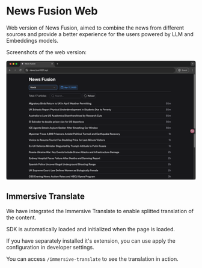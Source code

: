 # News Fusion Web

Web version of News Fusion, aimed to combine the news from different sources and provide a better experience for the users powered by LLM and Embeddings models.

Screenshots of the web version:

![Screenshot-Dark](./docs/web-screenshot-dark.png)

## Immersive Translate

We have integrated the Immersive Translate to enable splitted translation of the content.

SDK is automatically loaded and initialized when the page is loaded.

If you have separately installed it's extension, you can use apply the configuration in developer settings.

You can access `/immersive-translate` to see the translation in action.
